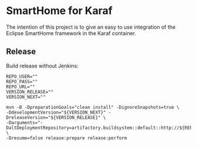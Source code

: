 # SmartHome for Karaf

The intention of this project is to give an easy to use integration of the Eclipse SmartHome framework in the Karaf container.

## Release

Build release without Jenkins:

```text
REPO_USER=""
REPO_PASS=""
REPO_URL=""
VERSION_RELEASE=""
VERSION_NEXT=""

mvn -B -DpreparationGoals="clean install" -DignoreSnapshots=true \
-DdevelopmentVersion="${VERSION_NEXT}" -DreleaseVersion="${VERSION_RELEASE}" \
-Darguments="-DaltDeploymentRepository=artifactory.buildsystem::default::http://${REPO_USER}:${REPO_PASS}@${REPO_URL} \
-Dresume=false release:prepare release:perform
```
